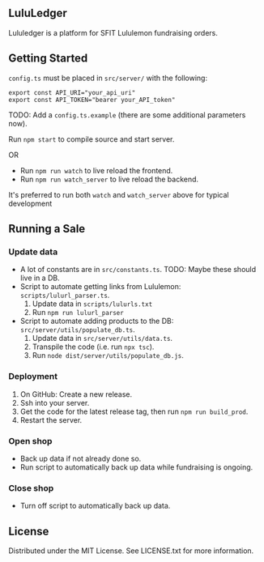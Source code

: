 ## LuluLedger

Lululedger is a platform for SFIT Lululemon fundraising orders.

## Getting Started

`config.ts` must be placed in `src/server/` with the following:

```
export const API_URI="your_api_uri"
export const API_TOKEN="bearer your_API_token"
```

TODO: Add a `config.ts.example` (there are some additional parameters now).

Run `npm start` to compile source and start server.

OR

- Run `npm run watch` to live reload the frontend.
- Run `npm run watch_server` to live reload the backend.

It's preferred to run both `watch` and `watch_server` above for typical development

## Running a Sale

### Update data

- A lot of constants are in `src/constants.ts`. TODO: Maybe these should live in a DB.
- Script to automate getting links from Lululemon: `scripts/lulurl_parser.ts`.
  1. Update data in `scripts/lulurls.txt`
  2. Run `npm run lulurl_parser`
- Script to automate adding products to the DB: `src/server/utils/populate_db.ts`.
  1. Update data in `src/server/utils/data.ts`.
  2. Transpile the code (i.e. run `npx tsc`).
  3. Run `node dist/server/utils/populate_db.js`.

### Deployment

1. On GitHub: Create a new release.
2. Ssh into your server.
3. Get the code for the latest release tag, then run `npm run build_prod`.
4. Restart the server.

### Open shop

- Back up data if not already done so.
- Run script to automatically back up data while fundraising is ongoing.

### Close shop

- Turn off script to automatically back up data.

## License

Distributed under the MIT License. See LICENSE.txt for more information.
